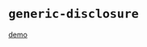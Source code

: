 # `generic-disclosure`

[demo](https://thepassle.github.io/generic-components/generic-disclosure/demo/index.html)